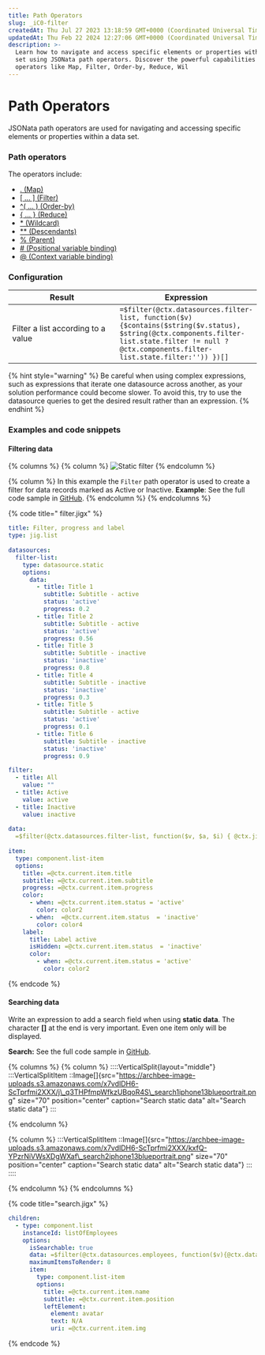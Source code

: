 ```yaml
---
title: Path Operators
slug: _iC0-filter
createdAt: Thu Jul 27 2023 13:18:59 GMT+0000 (Coordinated Universal Time)
updatedAt: Thu Feb 22 2024 12:27:06 GMT+0000 (Coordinated Universal Time)
description: >-
  Learn how to navigate and access specific elements or properties within a data
  set using JSONata path operators. Discover the powerful capabilities of
  operators like Map, Filter, Order-by, Reduce, Wil
---
```


# Path Operators

JSONata path operators are used for navigating and accessing specific elements or properties within a data set.

### Path operators

The operators include:

* [. (Map)](https://docs.jsonata.org/path-operators#-map)
* [\[ ... \] (Filter)](https://docs.jsonata.org/path-operators#---filter)
* [^( ... ) (Order-by)](https://docs.jsonata.org/path-operators#---order-by)
* [{ ... } (Reduce)](https://docs.jsonata.org/path-operators#---reduce)
* [\* (Wildcard)](https://docs.jsonata.org/path-operators#-wildcard)
* [\*\* (Descendants)](https://docs.jsonata.org/path-operators#-descendants)
* [% (Parent)](https://docs.jsonata.org/path-operators#-parent)
* [# (Positional variable binding)](https://docs.jsonata.org/path-operators#-positional-variable-binding)
* [@ (Context variable binding)](https://docs.jsonata.org/path-operators#-context-variable-binding)

### Configuration

<table><thead><tr><th width="257.97265625">Result</th><th>Expression</th></tr></thead><tbody><tr><td>Filter a list according to a value</td><td><code>=$filter(@ctx.datasources.filter-list, function($v){$contains($string($v.status), $string(@ctx.components.filter-list.state.filter != null ? @ctx.components.filter-list.state.filter:'')) })[]</code></td></tr></tbody></table>

{% hint style="warning" %}
Be careful when using complex expressions, such as expressions that iterate one datasource across another, as your solution performance could become slower. To avoid this, try to use the datasource queries to get the desired result rather than an expression.&#x20;
{% endhint %}

### Examples and code snippets

#### Filtering data

{% columns %}
{% column %}
&#x20;![Static filter](https://archbee-image-uploads.s3.amazonaws.com/x7vdIDH6-ScTprfmi2XXX/3_4ZHyfoqvLE8CUmHcoCg_img9730iphone13blueportrait.png)&#x20;
{% endcolumn %}

{% column %}
In this example the `Filter` path operator is used to create a filter for data records marked as Active or Inactive. **Example**: See the full code sample in [GitHub](%22https:/github.com/jigx-com/jigx-samples/blob/main/quickstart/jigx-samples/jigs/guide-expressions/static-data/filter.jigx).
{% endcolumn %}
{% endcolumns %}

{% code title=" filter.jigx" %}
```yaml
title: Filter, progress and label 
type: jig.list
  
datasources:
  filter-list:
    type: datasource.static
    options:
      data:
        - title: Title 1
          subtitle: Subtitle - active
          status: 'active'
          progress: 0.2
        - title: Title 2
          subtitle: Subtitle - active
          status: 'active'
          progress: 0.56
        - title: Title 3
          subtitle: Subtitle - inactive
          status: 'inactive'
          progress: 0.8
        - title: Title 4
          subtitle: Subtitle - inactive
          status: 'inactive'
          progress: 0.3
        - title: Title 5
          subtitle: Subtitle - active
          status: 'active'
          progress: 0.1
        - title: Title 6
          subtitle: Subtitle - inactive
          status: 'inactive'
          progress: 0.9

filter:
  - title: All
    value: ""
  - title: Active
    value: active
  - title: Inactive
    value: inactive
      
data:
  =$filter(@ctx.datasources.filter-list, function($v, $a, $i) { @ctx.jig.state.filter = "" or $v.status = @ctx.jig.state.filter })[]
    
item: 
  type: component.list-item
  options:
    title: =@ctx.current.item.title
    subtitle: =@ctx.current.item.subtitle
    progress: =@ctx.current.item.progress
    color:
      - when: =@ctx.current.item.status = 'active'
        color: color2
      - when:  =@ctx.current.item.status  = 'inactive'
        color: color4
    label:
      title: Label active
      isHidden: =@ctx.current.item.status  = 'inactive'
      color:
        - when: =@ctx.current.item.status = 'active'
          color: color2
```
{% endcode %}

#### Searching data

Write an expression to add a search field when using **static data**. The character **\[]** at the end is very important. Even one item only will be displayed.

**Search:** See the full code sample in [GitHub](https://github.com/jigx-com/jigx-samples/blob/main/quickstart/jigx-samples/jigs/guide-expressions/static-data/search.jigx).

{% columns %}
{% column %}
::::VerticalSplit{layout="middle"} :::VerticalSplitItem ::Image\[]{src="https://archbee-image-uploads.s3.amazonaws.com/x7vdIDH6-ScTprfmi2XXX/j\_q3THPfmpWfkzUBqoR4S\_search1iphone13blueportrait.png" size="70" position="center" caption="Search static data" alt="Search static data"} :::


{% endcolumn %}

{% column %}
:::VerticalSplitItem ::Image\[]{src="https://archbee-image-uploads.s3.amazonaws.com/x7vdIDH6-ScTprfmi2XXX/kxfQ-YPzrNiVWsXDgWXaf\_search2iphone13blueportrait.png" size="70" position="center" caption="Search static data" alt="Search static data"} ::: ::::


{% endcolumn %}
{% endcolumns %}

{% code title="search.jigx" %}
```yaml
children:
  - type: component.list
    instanceId: listOfEmployees
    options:
      isSearchable: true
      data: =$filter(@ctx.datasources.employees, function($v){@ctx.datasources.employees ? $contains($string($v.name),$string(@ctx.components.listOfEmployees.state.searchText != null ? @ctx.components.listOfEmployees.state.searchText:'')) :true})[]
      maximumItemsToRender: 8
      item: 
        type: component.list-item
        options:
          title: =@ctx.current.item.name
          subtitle: =@ctx.current.item.position
          leftElement: 
            element: avatar
            text: N/A
            uri: =@ctx.current.item.img
```
{% endcode %}
